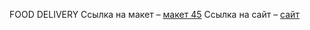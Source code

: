 FOOD DELIVERY
Ссылка на макет – [макет 45](https://www.figma.com/file/MEi3aueV4I98SVZK6pWOxD/Untitled-(3)?node-id=0%3A1)
Ссылка на сайт – [сайт](https://trushkai.github.io/FoodDelivery/)
